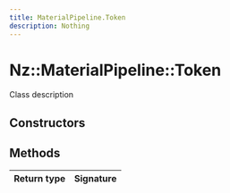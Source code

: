 ```yaml
---
title: MaterialPipeline.Token
description: Nothing
---
```


# Nz::MaterialPipeline::Token

Class description

## Constructors


## Methods

| Return type | Signature |
| ----------- | --------- |
